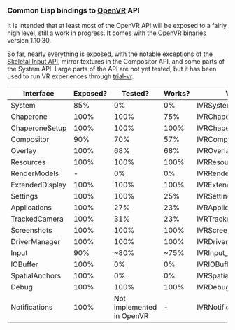 ### Common Lisp bindings to [OpenVR](https://github.com/ValveSoftware/openvr/) API

It is intended that at least most of the OpenVR API will be exposed to a fairly high level, still a work in progress.
It comes with the OpenVR binaries version 1.10.30.

So far, nearly everything is exposed, with the notable exceptions of the [Skeletal Input API](https://github.com/ValveSoftware/openvr/wiki/SteamVR-Skeletal-Input), mirror textures in the Compositor API, and some parts of the System API. Large parts of the API are not yet tested, but it has been used to run VR experiences through [trial-vr](https://github.com/selwynsimsek/trial-vr).

Interface | Exposed? | Tested? | Works? | Version
--- | --- | --- | --- | ---
System | 85% | 0% | 0% | IVRSystem_020
Chaperone | 100% | 100% | 75% | IVRChaperone_003
ChaperoneSetup | 100% | 100% | 100% | IVRChaperoneSetup_006
Compositor | 90% | 70% | 57% | IVRCompositor_022
Overlay | 100% | 68% | 68% | IVROverlay_022
Resources | 100% | 100% | 100% | IVRResources_001
RenderModels | -  | 0% | 0% | IVRRenderModels_006
ExtendedDisplay | 100% | 100% | 100% | IVRExtendedDisplay_001
Settings | 100% | 100% | 25% | IVRSettings_002
Applications | 100% | 27% |  23% | IVRApplications_006
TrackedCamera | 100% | 31% | 23% | IVRTrackedCamera_006
Screenshots | 100% | 100% | 100% | IVRScreenshots_001
DriverManager | 100% | 100% | 100% | IVRDriverManager_001
Input | 90% | ~80% | ~75% | IVRInput_007
IOBuffer | 100% | 0% | 0% | IVRIOBuffer_002
SpatialAnchors | 100% | 0% | 0% | IVRSpatialAnchors_001
Debug | 100% | 100% | 100% | IVRDebug_001
Notifications | 100% | Not implemented in OpenVR | - | IVRNotifications_002
